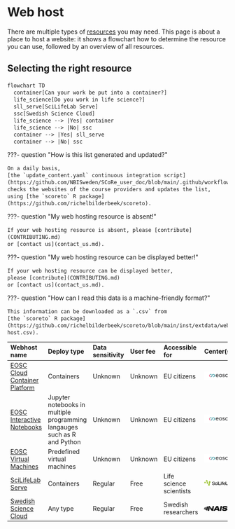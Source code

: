 # Web host

There are multiple types of [resources](resources.md) you may need.
This page is about a place to host a website:
it shows a flowchart how to determine the resource
you can use, followed by an overview of all resources.

## Selecting the right resource

```mermaid
flowchart TD
  container[Can your work be put into a container?]
  life_science[Do you work in life science?]
  sll_serve[SciLifeLab Serve]
  ssc[Swedish Science Cloud]
  life_science --> |Yes| container
  life_science --> |No| ssc
  container --> |Yes| sll_serve
  container --> |No| ssc
```

???- question "How is this list generated and updated?"

    On a daily basis,
    [the `update_content.yaml` continuous integration script](https://github.com/NBISweden/SCoRe_user_doc/blob/main/.github/workflows/update_content.yaml)
    checks the websites of the course providers and updates the list,
    using [the `scoreto` R package](https://github.com/richelbilderbeek/scoreto).

???- question "My web hosting resource is absent!"

    If your web hosting resource is absent, please [contribute](CONTRIBUTING.md)
    or [contact us](contact_us.md).

???- question "My web hosting resource can be displayed better!"

    If your web hosting resource can be displayed better,
    please [contribute](CONTRIBUTING.md)
    or [contact us](contact_us.md).

???- question "How can I read this data is a machine-friendly format?"

    This information can be downloaded as a `.csv` from
    [the `scoreto` R package](https://github.com/richelbilderbeek/scoreto/blob/main/inst/extdata/web host.csv).

<!-- web_host_2.md is machine-generated and pasted below this file, web_host_1.md -->


|Webhost name|Deploy type|Data sensitivity|User fee|Accessible for|Center(s)|
|:-----------------------------|:------------------------------------------------------------------------|:----------------|:----------|:-----------------------|:-----------|
|[EOSC Cloud Container Platform](https://open-science-cloud.ec.europa.eu/services/cloud-container-platform)|Containers                                                               |Unknown          |Unknown    |EU citizens             |![EOSC](logo/eosc_logo_77_x_24.png)|
|[EOSC Interactive Notebooks](https://open-science-cloud.ec.europa.eu/services/interactive-notebooks)|Jupyter notebooks in multiple programming langauges such as R and Python |Unknown          |Unknown    |EU citizens             |![EOSC](logo/eosc_logo_77_x_24.png)|
|[EOSC Virtual Machines](https://open-science-cloud.ec.europa.eu/services/virtual-machines)|Predefined virtual machines                                              |Unknown          |Unknown    |EU citizens             |![EOSC](logo/eosc_logo_77_x_24.png)|
|[SciLifeLab Serve](https://serve.scilifelab.se/)|Containers                                                               |Regular          |Free       |Life science scientists |![SciLifeLab](logo/sll_logo_110_x_24.png)|
|[Swedish Science Cloud](https://cloud.snic.se/)|Any type                                                                 |Regular          |Free       |Swedish researchers     |![NAISS](logo/naiss_logo_148_x_24.png)|
